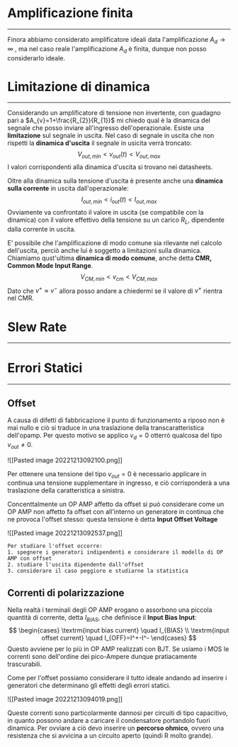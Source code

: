 # Amplificazione finita
---
Finora abbiamo considerato amplificatore ideali data l'amplificazione $A_{d} \to \infty$ , ma nel caso reale l'amplificazione $A_{d}$ è finita, dunque non posso considerarlo ideale.

# Limitazione di dinamica
---
Considerando un amplificatore di tensione non invertente, con guadagno pari a $A_{v}=1+\frac{R_{2}}{R_{1}}$ mi chiedo qual è la dinamica del segnale che posso inviare all'ingresso dell'operazionale.
Esiste una **limitazione** sul segnale in uscita.
Nel caso di segnale in uscita che non rispetti la **dinamica d'uscita** il segnale in usicita verrà troncato:
$$
V_{out,min}<v_{out}(t)< V_{out,max}
$$
I valori corrispondenti alla dinamica d'uscita si trovano nei datasheets.

Oltre alla dinamica sulla tensione d'uscita è presente anche una **dinamica sulla corrente** in uscita dall'operazionale:
$$
I_{out,min}< i_{out}(t) <I_{out,max}
$$
Ovviamente va confrontato il valore in uscita (se compatibile con la dinamica) con il valore effettivo della tensione su un carico $R_{L}$, dipendente dalla corrente in uscita.

E' possibile che l'amplificazione di modo comune sia rilevante nel calcolo dell'uscita, perciò anche lui è soggetto a limitazioni sulla dinamica.
Chiamiamo qust'ultima **dinamica di modo comune**, anche detta **CMR, Common Mode Input Range**.
$$
V_{CM,min}<v_{cm}<V_{CM,max}
$$
Dato che $v^+ \approx v^-$ allora posso andare a chiedermi se il valore di $v^+$ rientra nel CMR.

# Slew Rate
---




# Errori Statici
---
## Offset 

A causa di difetti di fabbricazione il punto di funzionamento a riposo non è mai nullo e ciò si traduce in una traslazione della transcaratteristica dell'opamp.
Per questo motivo se applico $v_{d}=0$ otterrò qualcosa del tipo $v_{out} \neq 0$.

![[Pasted image 20221213092100.png]]

Per ottenere una tensione del tipo $v_{out}=0$ è necessario applicare in continua una tensione supplementare in ingresso, e ciò corrisponderà a una traslazione della caratteristica a sinistra.

Concenttalmente un OP AMP affetto da offset si può considerare come un OP AMP non affetto fa offset con all'interno un generatore in continua che ne provoca l'offset stesso: questa tensione è detta **Input Offset Voltage**

![[Pasted image 20221213092537.png]]

```ad-note
Per studiare l'offset occorre:
1. spegnere i generatori indipendenti e considerare il modello di OP AMP con offset 
2. studiare l'uscita dipendente dall'offset
3. considerare il caso peggiore e studiarne la statistica
```

## Correnti di polarizzazione

Nella realtà i terminali degli OP AMP erogano o assorbono una piccola quantità di corrente, detta $I_{BIAS}$, che definisce il **Input Bias Input**:
$$
\begin{cases}
\textrm{input bias current} \quad   I_{BIAS} \\
\textrm{input offset current} \quad  I_{OFF}=I^+-I^-
\end{cases}
$$
Questo avviene per lo più in OP AMP realizzati con BJT.
Se usiamo i MOS le correnti sono dell'ordine dei pico-Ampere dunque pratiacamente trascurabili.

Come per l'offset possiamo considerare il tutto ideale andando ad inserire i generatori che determinano gli effetti degli errori statici.

![[Pasted image 20221213094019.png]]

Queste correnti sono particolarmente dannosi per circuiti di tipo capacitivo, in quanto possono andare a caricare il condensatore portandolo fuori dinamica.
Per ovviare a ciò devo inserire un **percorso ohmico**, ovvero una resistenza che si avvicina a un circuito aperto (quindi R molto grande).

